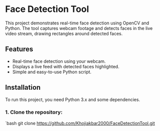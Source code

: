 # Face Detection Tool

This project demonstrates real-time face detection using OpenCV and Python. The tool captures webcam footage and detects faces in the live video stream, drawing rectangles around detected faces.

## Features

- Real-time face detection using your webcam.
- Displays a live feed with detected faces highlighted.
- Simple and easy-to-use Python script.

## Installation

To run this project, you need Python 3.x and some dependencies.

### 1. Clone the repository:

`bash
git clone https://github.com/Khojiakbar2000/FaceDetectionTool.git

